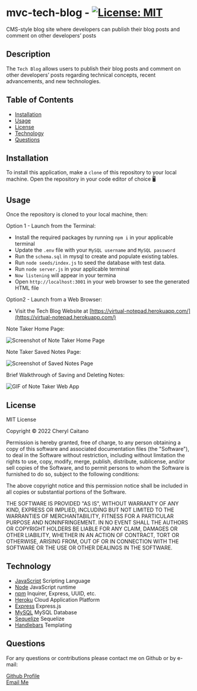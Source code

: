 # mvc-tech-blog - [![License: MIT](https://img.shields.io/badge/License-MIT-yellow.svg)](https://opensource.org/licenses/MIT)
CMS-style blog site where developers can publish their blog posts and comment on other developers’ posts

## **Description**
The `Tech Blog` allows users to publish their blog posts and comment on other developers’ posts regarding technical concepts, recent advancements, and new technologies.

## **Table of Contents**

- [Installation](#installation)
- [Usage](#usage)
- [License](#license)
- [Technology](#technology)
- [Questions](#questions)

## **Installation**

To install this application, make a `clone` of this repository to your local machine. Open the repository in your code editor of choice 🖥️ 

## **Usage**

Once the repository is cloned to your local machine, then:

Option 1 - Launch from the Terminal:
- Install the required packages by running `npm i` in your applicable terminal
- Update the `.env` file with your `MySQL username` and `MySQL password`
- Run the `schema.sql` in mysql to create and populate existing tables.
- Run `node seeds/index.js` to seed the database with test data.
- Run `node server.js` in your applicable terminal
- `Now listening` will appear in your termina
- Open `http://localhost:3001` in your web browser to see the generated HTML file

Option2 - Launch from a Web Browser:
- Visit the Tech Blog Website at [https://virtual-notepad.herokuapp.com/](https://virtual-notepad.herokuapp.com/)

Note Taker Home Page:

![Screenshot of Note Taker Home Page](./public/assets/images/note-taker-home.JPG)

Note Taker Saved Notes Page:

![Screenshot of Saved Notes Page](./public/assets/images/saved-notes.JPG)

Brief Walkthrough of Saving and Deleting Notes:

![GIF of Note Taker Web App](./public/assets/images/walkthrough-gif.gif)

## **License**

<p>
MIT License

Copyright &copy; 2022 Cheryl Caitano

Permission is hereby granted, free of charge, to any person obtaining a copy
of this software and associated documentation files (the "Software"), to deal
in the Software without restriction, including without limitation the rights
to use, copy, modify, merge, publish, distribute, sublicense, and/or sell
copies of the Software, and to permit persons to whom the Software is
furnished to do so, subject to the following conditions:

The above copyright notice and this permission notice shall be included in all
copies or substantial portions of the Software.

THE SOFTWARE IS PROVIDED "AS IS", WITHOUT WARRANTY OF ANY KIND, EXPRESS OR
IMPLIED, INCLUDING BUT NOT LIMITED TO THE WARRANTIES OF MERCHANTABILITY,
FITNESS FOR A PARTICULAR PURPOSE AND NONINFRINGEMENT. IN NO EVENT SHALL THE
AUTHORS OR COPYRIGHT HOLDERS BE LIABLE FOR ANY CLAIM, DAMAGES OR OTHER
LIABILITY, WHETHER IN AN ACTION OF CONTRACT, TORT OR OTHERWISE, ARISING FROM,
OUT OF OR IN CONNECTION WITH THE SOFTWARE OR THE USE OR OTHER DEALINGS IN THE
SOFTWARE.

</p>

## **Technology**

- [JavaScript](https://www.javascript.com/) Scripting Language
- [Node](https://nodejs.org/en/) JavaScript runtime
- [npm](https://www.npmjs.com/) Inquirer, Express, UUID, etc.
- [Heroku](https://devcenter.heroku.com/) Cloud Application Platform
- [Express]() Express.js
- [MySQL](https://dev.mysql.com/doc/) MySQL Database
- [Sequelize](https://www.npmjs.com/package/sequelize) Sequelize
- [Handlebars](https://handlebarsjs.com/) Templating

## **Questions**

For any questions or contributions please contact me on Github or by e-mail:

[Github Profile](https://www.github.com/ccaitano)  
[Email Me](mailto:cheryl.caitano@gmail.com)
